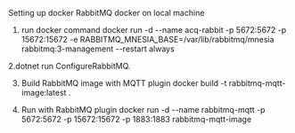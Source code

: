 ﻿Setting up docker RabbitMQ docker on local machine
1. run docker command
docker run -d --name acq-rabbit -p 5672:5672 -p 15672:15672  -e RABBITMQ_MNESIA_BASE=/var/lib/rabbitmq/mnesia rabbitmq:3-management --restart always

2.dotnet run ConfigureRabbitMQ.

3. Build RabbitMQ image with MQTT plugin
docker build -t rabbitmq-mqtt-image:latest .

4. Run with RabbitMQ plugin
docker run -d --name rabbitmq-mqtt -p 5672:5672 -p 15672:15672 -p 1883:1883  rabbitmq-mqtt-image